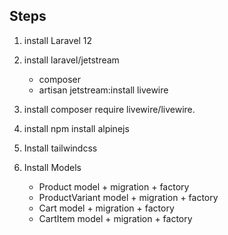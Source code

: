 ## Steps 

1. install Laravel 12

2. install laravel/jetstream 
    * composer
    * artisan jetstream:install livewire

3. install composer require livewire/livewire.

4. install npm install alpinejs

5. Install tailwindcss 

6. Install Models 
    * Product model + migration + factory 
    * ProductVariant model + migration + factory 
    * Cart model + migration + factory 
    * CartItem model + migration + factory 
